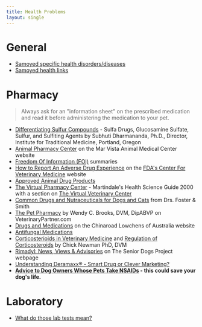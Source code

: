 ```yaml
---
title: Health Problems
layout: single
---
```


# General

- [Samoyed specific health disorders/diseases](/diseases)
- [Samoyed health links](http://www.mirage-samoyeds.com/healthlinks1.htm)

# Pharmacy

> Always ask for an "information sheet" on the prescribed medication and read it before administering the medication to your pet.

- [Differentiating Sulfur Compounds](http://www.itmonline.org/arts/sulfa.htm) - Sulfa Drugs, Glucosamine Sulfate, Sulfur, and Sulfiting Agents by Subhuti Dharmananda, Ph.D., Director, Institute for Traditional Medicine, Portland, Oregon
- [Animal Pharmacy Center](https://marvista.vetsfirstchoice.com/) on the Mar Vista Animal Medical Center website
- [Freedom Of Information (FOI)](https://www.fda.gov/animal-veterinary/report-problem/how-report-animal-drug-and-device-side-effects-and-product-problems) summaries
- [How to Report An Adverse Drug Experience](https://www.fda.gov/animal-veterinary/report-problem/how-report-animal-drug-and-device-side-effects-and-product-problems) on the [FDA's Center For Veterinary Medicine](https://www.fda.gov/animal-veterinary) website
- [Approved Animal Drug Products](https://www.fda.gov/animal-veterinary/products/approved-animal-drug-products-green-book)
- [The Virtual Pharmacy Center](http://web.archive.org/web/20240930033525/https://martindalecenter.com/pharmacy.html) - Martindale's Health Science Guide 2000 with a section on [The Virtual Veterinary Center](http://web.archive.org/web/20240725072032/https://martindalecenter.com/pharmacy_3_phaco.html)
- [Common Drugs and Nutraceuticals for Dogs and Cats](https://www.petcoach.co/article/common-drugs-nutraceuticals/) from Drs. Foster & Smith
- [The Pet Pharmacy](http://www.veterinarypartner.com/Content.plx?P=SRC&S=1&SourceID=52) by Wendy C. Brooks, DVM, DipABVP on VeterinaryPartner.com
- [Drugs and Medications](http://www.lowchensaustralia.com/health/drugs.htm) on the Chinaroad Lowchens of Australia website
- [Antifungal Medications](https://www.petcoach.co/article/antifungal-medications/)
- [Corticosterioids in Veterinary Medicine](http://web.archive.org/web/20210126111947/http://www.newmanveterinary.com/steroids.html) and [Regulation of Corticosteroids](http://web.archive.org/web/20210421043649/http://www.newmanveterinary.com/regulati.html) by Chick Newman PhD, DVM
- [Rimadyl: News, Views & Advisories](https://srdogs.com/rimadyl-take-action-page/) on The Senior Dogs Project webpage
- [Understanding Deramaxx® - Smart Drug or Clever Marketing?](https://web.archive.org/web/20140209160302/http://www.vetnsaids.com/)
- **[Advice to Dog Owners Whose Pets Take NSAIDs](https://web.archive.org/web/20190423023030///www.fda.gov/AnimalVeterinary/ResourcesforYou/AnimalHealthLiteracy/ucm419032.htm) - this could save your dog's life.**

# Laboratory

- [What do those lab tests mean?](https://www.vetmed.wsu.edu/outreach/Pet-Health-Topics/categories/miscellaneous-health-care-topics/what-do-those-lab-tests-mean)
